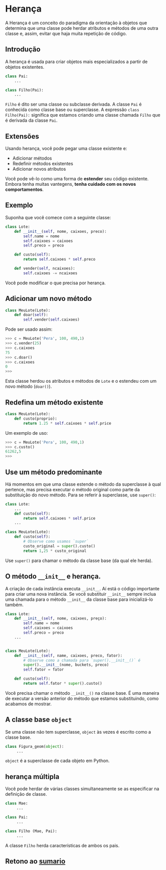 # Herança

A Herança é um conceito do paradigma da orientação à objetos que determina que uma classe pode herdar atributos e métodos de uma outra classe e, assim, evitar que haja muita repetição de código.

## Introdução

A herança é usada para criar objetos mais especializados a partir de objetos existentes.

``` python
class Pai:
    ...

class Filho(Pai):
    ...
```

`Filho` é dito ser uma classe ou subclasse derivada. A classe `Pai` é conhecida como classe base ou superclasse. A expressão `class Filho(Pai):` significa que estamos criando uma classe chamada `Filho` que é derivada da classe `Pai`.

## Extensões

Usando herança, você pode pegar uma classe existente e:

* Adicionar métodos
* Redefinir métodos existentes
* Adicionar novos atributos

Você pode vê-lo como uma forma de **estender** seu código existente. Embora tenha muitas vantegens, **tenha cuidado com os novos comportamentos**.

## Exemplo

Suponha que você comece com a seguinte classe:

``` python
class Lote:
    def __init__(self, nome, caixoes, preco):
        self.name = nome
        self.caixoes = caixoes
        self.preco = preco

    def custo(self):
        return self.caixoes * self.preco

    def vender(self, ncaixoes):
        self.caixoes -= ncaixoes
```

Você pode modificar o que precisa por herança.

## Adicionar um novo método

``` python
class MeuLote(Lote):
    def doar(self):
        self.vender(self.caixoes)
```

Pode ser usado assim:

``` python
>>> c = MeuLote('Pera', 100, 490,1)
>>> c.vender(25)
>>> c.caixoes
75
>>> c.doar()
>>> c.caixoes
0
>>>
```

Esta classe herdou os atributos e métodos de `Lote` e o estendeu com um novo método (`doar()`).

## Redefina um método existente

``` python
class MeuLote(Lote):
    def custo(proprio):
        return 1.25 * self.caixoes * self.price
```

Um exemplo de uso:

``` python
>>> c = MeuLote('Pera', 100, 490,1)
>>> c.custo()
61262,5
>>>
```

## Use um método predominante

Há momentos em que uma classe estende o método da superclasse à qual pertence, mas precisa executar o método original como parte da substituição do novo método. Para se referir à superclasse, use `super()`:

``` python
class Lote:
    ...
    def custo(self):
        return self.caixoes * self.price
    ...

class MeuLote(Lote):
    def custo(self):
        # Observe como usamos `super`
        custo_original = super().custo()
        return 1,25 * custo_original
```

Use `super()` para chamar o método da classe base (da qual ele herda).

## O método `__init__` e herança.

A criação de cada instância executa `__init__`. Aí está o código importante para criar uma nova instância. Se você substituir `__init__` sempre inclua uma chamada para o método `__init__` da classe base para inicializá-lo também.

``` python
class Lote:
    def __init__(self, nome, caixoes, preço):
        self.name = nome
        self.caixoes = caixoes
        self.preco = preco
    ...


class MeuLote(Lote):
    def __init__(self, name, caixoes, preco, fator):
        # Observe como a chamada para `super().__init__()` é
        super().__init__(nome, buckets, preco)
        self.fator = fator

    def custo(self):
        return self.fator * super().custo()
```

Você precisa chamar o método `__init__()` na classe base. É uma maneira de executar a versão anterior do método que estamos substituindo, como acabamos de mostrar.

## A classe base `object`

Se uma classe não tem superclasse, `object` às vezes é escrito como a classe base.

``` python
class Figura_geom(object):
     ...
```

`object` é a superclasse de cada objeto em Python.

## herança múltipla

Você pode herdar de várias classes simultaneamente se as especificar na definição de classe.

``` python
class Mae:
     ...

class Pai:
     ...

class Filho (Mae, Pai):
     ...
```

A classe `Filho` herda características de ambos os pais. 

## Retono ao [sumario](/Notas/05_Matplotlib/00_Resumo.md)